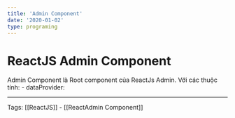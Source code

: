 ```yaml
---
title: 'Admin Component'
date: '2020-01-02'
type: programing
---
```


# ReactJS Admin Component

Admin Component là Root component của ReactJs Admin. 
Với các thuộc tính:
	- dataProvider:
	
	 
---
Tags: [[ReactJS]] - [[ReactAdmin Component]]